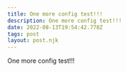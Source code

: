 ```yaml
---
title: One more config test!!!
description: One more config test!!!
date: 2022-08-13T19:54:42.778Z
tags: post
layout: post.njk
---
```

One more config test!!!